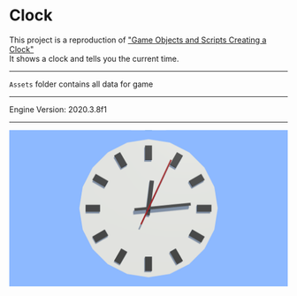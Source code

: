 # Clock  

This project is a reproduction of ["Game Objects and Scripts Creating a Clock"](https://catlikecoding.com/unity/tutorials/basics/game-objects-and-scripts/)\
It shows a clock and tells you the current time.

------

`Assets` folder contains all data for game

------

Engine Version: 2020.3.8f1

------

![screenshot](screenshot.png)